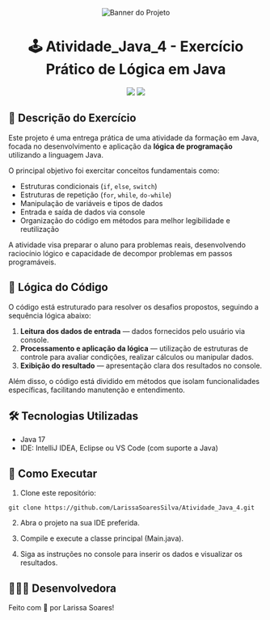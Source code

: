 <p align="center">
  <img src="https://github.com/user-attachments/assets/64d3f6ef-503c-44eb-9f5d-5062fae30c75" alt="Banner do Projeto">
</p>

<h1 align="center">🕹️ Atividade_Java_4 - Exercício Prático de Lógica em Java</h1>

<p align="center">
  <img src="https://img.shields.io/badge/status-concluído-brightgreen?style=for-the-badge" />
  <img src="https://img.shields.io/badge/Java-17-blueviolet?style=for-the-badge&logo=java&logoColor=white" />
</p>

##

## 📄 Descrição do Exercício

Este projeto é uma entrega prática de uma atividade da formação em Java, focada no desenvolvimento e aplicação da **lógica de programação** utilizando a linguagem Java.

O principal objetivo foi exercitar conceitos fundamentais como:

- Estruturas condicionais (`if`, `else`, `switch`)
- Estruturas de repetição (`for`, `while`, `do-while`)
- Manipulação de variáveis e tipos de dados
- Entrada e saída de dados via console
- Organização do código em métodos para melhor legibilidade e reutilização

A atividade visa preparar o aluno para problemas reais, desenvolvendo raciocínio lógico e capacidade de decompor problemas em passos programáveis.

##

## 🧠 Lógica do Código

O código está estruturado para resolver os desafios propostos, seguindo a sequência lógica abaixo:

1. **Leitura dos dados de entrada** — dados fornecidos pelo usuário via console.
2. **Processamento e aplicação da lógica** — utilização de estruturas de controle para avaliar condições, realizar cálculos ou manipular dados.
3. **Exibição do resultado** — apresentação clara dos resultados no console.

Além disso, o código está dividido em métodos que isolam funcionalidades específicas, facilitando manutenção e entendimento.

##

## 🛠️ Tecnologias Utilizadas

- Java 17
- IDE: IntelliJ IDEA, Eclipse ou VS Code (com suporte a Java)

##

## 🚀 Como Executar

1. Clone este repositório:
```
git clone https://github.com/LarissaSoaresSilva/Atividade_Java_4.git
```
2. Abra o projeto na sua IDE preferida.

3. Compile e execute a classe principal (Main.java).

4. Siga as instruções no console para inserir os dados e visualizar os resultados.

##

## 👩🏻‍💻 Desenvolvedora

Feito com 💜 por Larissa Soares!
